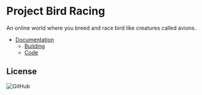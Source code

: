 # Project Bird Racing

An online world where you breed and race bird like creatures called avions.

* [Documentation](documentation/documentation.md)
  * [Building](documentation/building.md)
  * [Code](https://snowmeltarcade.github.io/projectbirdracingdocumentation/)
 
 ## License

![GitHub](https://img.shields.io/github/license/snowmeltarcade/projectbirdracing?style=plastic)
